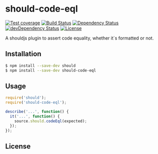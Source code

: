 should-code-eql
===

[![Test coverage](https://img.shields.io/coveralls/LingyuCoder/should-code-eql.svg?style=flat-square)](https://coveralls.io/r/LingyuCoder/should-code-eql?branch=master)
[![Build Status](https://travis-ci.org/LingyuCoder/should-code-eql.png)](https://travis-ci.org/LingyuCoder/should-code-eql)
[![Dependency Status](https://david-dm.org/LingyuCoder/should-code-eql.svg)](https://david-dm.org/LingyuCoder/should-code-eql)
[![devDependency Status](https://david-dm.org/LingyuCoder/should-code-eql/dev-status.svg)](https://david-dm.org/LingyuCoder/should-code-eql#info=devDependencies)
[![License](http://img.shields.io/npm/l/should-code-eql.svg?style=flat-square)](LICENSE)

A shouldjs plugin to assert code equality, whether it`s formatted or not.

## Installation

```bash
$ npm install --save-dev should
$ npm install --save-dev should-code-eql
```

## Usage

```javascript
require('should');
require('should-code-eql');

describe('...', function() {
  it('...', function() {
    source.should.codeEql(expected);
  });
});
```

## License
